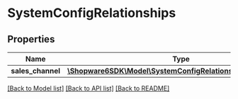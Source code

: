 # SystemConfigRelationships

## Properties
Name | Type | Description | Notes
------------ | ------------- | ------------- | -------------
**sales_channel** | [**\Shopware6SDK\Model\SystemConfigRelationshipsSalesChannel**](SystemConfigRelationshipsSalesChannel.md) |  | [optional] 

[[Back to Model list]](../../README.md#documentation-for-models) [[Back to API list]](../../README.md#documentation-for-api-endpoints) [[Back to README]](../../README.md)


